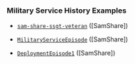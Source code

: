 ### Military Service History Examples

* [`sam-share-ssgt-veteran`](Patient-sam-share-ssgt-veteran.html) ([SamShare])

* [`MilitaryServiceEpisode`](Observation-MilitaryServiceEpisode.html) ([SamShare])

* [`DeploymentEpisode1`](Observation-DeploymentEpisode1.html) ([SamShare])


